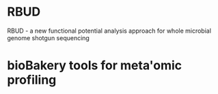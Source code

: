 # RBUD
RBUD - a new functional potential analysis approach for whole microbial genome shotgun sequencing

**bioBakery tools for meta'omic profiling**
===========================================
